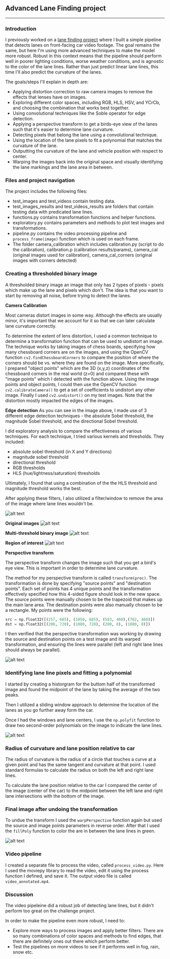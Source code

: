 ## Advanced Lane Finding project
---
### Introduction 
I previously worked on a [lane finding project](https://github.com/marlonmisra/lane-finding) where I built a simple pipeline that detects lanes on front-facing car video footage. The goal remains the same, but here I'm using more advanced techniques to make the model more robust. Robust in this context means that the pipeline should perform well in poorer lighting conditions, worse weather conditions, and is agnostic to the color of the lane lines. Rather than just predict linear lane lines, this time I'll also predict the curvature of the lanes. 

The goals/steps I'll explain in depth are: 
* Applying distortion correction to raw camera images to remove the effects that lenses have on images. 
* Exploring different color spaces, including RGB, HLS, HSV, and YCrCb, and choosing the combination that works best together.
* Using convolutional techniques like the Soble operator for edge detection. 
* Applying a perspective transform to get a birds-eye view of the lanes such that it's easier to determine lane curvature.
* Detecting pixels that belong the lane using a convolutional technique. 
* Using the location of the lane pixels to fit a polynomial that matches the curvature of the lane. 
* Outputting the curvature of the lane and vehicle position with respect to center.
* Warping the images back into the original space and visually identifying the lane markings and the lane area in between. 

[//]: # (Image References)

[image1]: ./readme_assets/transformations.png "Transformations"
[image2]: ./readme_assets/original_images.png "Original images"
[image3]: ./readme_assets/combined_images.png "Combined images"
[image4]: ./readme_assets/windowed_images.png "Windowed images"
[image5]: ./readme_assets/birdsview_images.png "Birdsview images"
[image6]: ./readme_assets/lanes_images.png "Lanes images"
[image7]: ./readme_assets/final_images.png "Final images"

### Files and project navigation 
The project includes the following files:
* test_images and test_videos contain testing data.
* test_images_results and test_videos_results are folders that contain testing data with predicated lane lines.
* functions.py contains transformation functions and helper functions.
* exploratory.py contains parameters and methods to plot test images and transformations.
* pipeline.py contains the video processing pipeline and `process_frame(image)` function which is used on each frame. 
* The folder camera_calibration which includes calibration.py (script to do the calibration), calibration.p (calibration results/params), camera_cal (original images used for calibration), camera_cal_corners (original images with corners detected)


### Creating a thresholded binary image
A thresholded binary image an image that only has 2 types of pixels - pixels which make up the lane and pixels which don't. The idea is that you want to start by removing all noise, before trying to detect the lanes.


**Camera Calibration**

Most cameras distort images in some way. Although the effects are usually minor, it's important that we account for it so that we can later calculate lane curvature correctly. 

To determine the extent of lens distortion, I used a common technique to determine a transformation function that can be used to undistort an image. The technique works by taking images of chess boards, specifying how many chessboard corners are on the images, and using the OpenCV function `cv2.findChessboardCorners` to compare the position of where the corners should be vs. where they are found on the image. More specifically, I prepared "object points" which are the 3D (x,y,z) coordinates of the chessboard corners in the real world (z=0) and compared these with "image points" which I detected with the function above. Using the image points and object points, I could then use the OpenCV function `cv2.calibrateCamera()` to get a set of coefficients to undistort any other image. Finally I used `cv2.undistort()` on my test images. Note that the distortion mostly impacted the edges of the images. 


**Edge detection**
As you can see in the image above, I made use of 3 different edge detection techniques - the absolute Sobel threshold, the magnitude Sobel threshold, and the directional Sobel threshold. 







I did exploratory analysis to compare the effectiveness of various techniques. For each technique, I tried various kernels and thresholds. They included:
* absolute sobel threshold (in X and Y directions)
* magnitude sobel threshold
* directional threshold
* RGB thresholds
* HLS (hue/lightness/saturation) thresholds

Ultimately, I found that using a combination of the the HLS threshold and magnitude threshold works the best.

After applying these filters, I also utilized a filter/window to remove the area of the image where lane lines wouldn't be. 

![alt text][image1]


**Original images**
![alt text][image2]


**Multi-threshold binary image**
![alt text][image3]


**Region of interest**
![alt text][image4]


**Perspective transform**

The perspective transform changes the image such that you get a bird's eye view. This is important in order to determine lane curvature. 

The method for my perspective transform is called `transform(proc)`. The transformation is done by specifying "source points" and "destination points". Each set of points has 4 unique points and the transformation effectively specified how this 4-sided figure should look in the new space. The source points were manually chosen to be the trapezoid that makes up the main lane area. The destination points were also manually chosen to be a rectangle. My points were the following: 

```python
src = np.float32([(257, 685), (1050, 685), (583, 460),(702, 460)])
dst = np.float32([(200, 720), (1080, 720), (200, 0), (1080, 0)])
```
I then verified that the perspective transformation was working by drawing the source and destination points on a test image and its warped transformation, and ensuring the lines were parallel (left and right lane lines should always be parallel). 

![alt text][image5]


### Identifying lane line pixels and fitting a polynomial

I started by creating a historgram for the buttom half of the transformed image and found the midpoint of the lane by taking the average of the two peaks. 

Then I utilized a sliding window approach to determine the location of the lanes as you go further away form the car. 

Once I had the windows and lane centers, I use the `np.polyfit` function to draw two second-order polynomials on the image to indicate the lane lines. 

![alt text][image6]


### Radius of curvature and lane position relative to car 

The radius of curvature is the radius of a circle that touches a curve at a given point and has the same tangent and curvature at that point. I used standard formulas to calculate the radius on both the left and right lane lines. 

To calculate the lane position relative to the car I compared the center of the image (center of the car) to the midpoint between the left lane and right lane intersections with the bottom of the image. 



### Final image after undoing the transformation 

To undue the transform I used the `warpPerspective` function again but used the source and image points parameters in reverse order. After that I used the `fillPoly` function to color the are in between the lane lines in green. 


![alt text][image7]


### Video pipeline
I created a separate file to process the video, called `process_video.py`. Here I used the moviepy library to read the video, edit it using the process function I defined, and save it. 
The output video file is called `video_annotated.mp4`.


### Discussion
The video pipeleine did a robust job of detecting lane lines, but it didn't perform too great on the challenge project.

In order to make the pipeline even more robust, I need to:
* Explore more ways to process images and apply better filters. There are so many combinations of color spaces and methods to find edges, that there are definitely ones out there which perform better.
* Test the pipelines on more videos to see if it performs well in fog, rain, snow etc.

